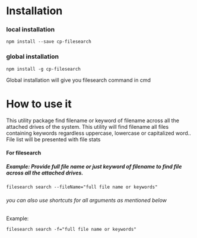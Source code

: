 
# Installation
### local installation
```npm install --save cp-filesearch```

### global installation
```npm install -g cp-filesearch```

Global installation will give you filesearch command in cmd

# How to use it
This utility package find filename or keyword of filename across all the attached drives of the system.
This utility will find filename all files containing keywords regardless uppercase, lowercase or capitalized word..
File list will be presented with file stats

#### For filesearch
##### Example: Provide full file name or just keyword of filename to find file across all the attached drives.


```filesearch search --fileName="full file name or keywords" ```

###### *you can also use shortcuts for all arguments as mentioned below*
Example: 

```filesearch search -f="full file name or keywords" ```

